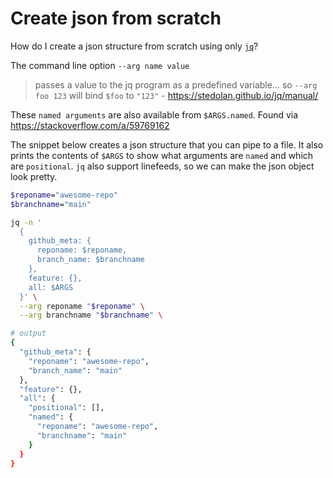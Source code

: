 # Create json from scratch

How do I create a json structure from scratch using only [`jq`](https://stedolan.github.io/jq/download/)?


The command line option `--arg name value`
> passes a value to the jq program as a predefined variable...
> so `--arg foo 123` will bind `$foo` to `"123"` - https://stedolan.github.io/jq/manual/

These `named arguments` are also available from `$ARGS.named`. Found via https://stackoverflow.com/a/59769162

The snippet below creates a json structure that you can pipe to a file.
It also prints the contents of `$ARGS` to show what arguments are `named` and which are `positional`.
`jq` also support linefeeds, so we can make the json object look pretty.

```sh
$reponame="awesome-repo"
$branchname="main"

jq -n '
  {
    github_meta: {
      reponame: $reponame,
      branch_name: $branchname
    },
    feature: {},
    all: $ARGS
  }' \
  --arg reponame "$reponame" \
  --arg branchname "$branchname" \

# output
{
  "github_meta": {
    "reponame": "awesome-repo",
    "branch_name": "main"
  },
  "feature": {},
  "all": {
    "positional": [],
    "named": {
      "reponame": "awesome-repo",
      "branchname": "main"
    }
  }
}
```
